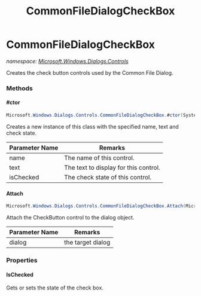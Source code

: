 ﻿---
title: CommonFileDialogCheckBox
---

# CommonFileDialogCheckBox
_namespace: [Microsoft.Windows.Dialogs.Controls](N-Microsoft.Windows.Dialogs.Controls.html)_

Creates the check button controls used by the Common File Dialog.

### Methods

#### #ctor
```csharp
Microsoft.Windows.Dialogs.Controls.CommonFileDialogCheckBox.#ctor(System.String,System.String,System.Boolean)
```
Creates a new instance of this class with the specified name, text and check state.

|Parameter Name|Remarks|
|--------------|-------|
|name|The name of this control.|
|text|The text to display for this control.|
|isChecked|The check state of this control.|


#### Attach
```csharp
Microsoft.Windows.Dialogs.Controls.CommonFileDialogCheckBox.Attach(Microsoft.Windows.Dialogs.IFileDialogCustomize)
```
Attach the CheckButton control to the dialog object.

|Parameter Name|Remarks|
|--------------|-------|
|dialog|the target dialog|




### Properties

#### IsChecked
Gets or sets the state of the check box.

